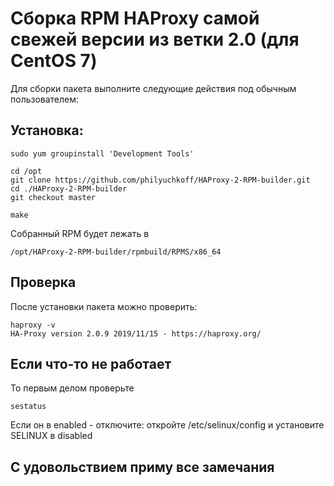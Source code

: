 # Сборка RPM HAProxy самой свежей версии из ветки 2.0 (для CentOS 7)

Для сборки пакета выполните следующие действия под обычным пользователем:

## Установка:

    sudo yum groupinstall 'Development Tools'

    cd /opt
    git clone https://github.com/philyuchkoff/HAProxy-2-RPM-builder.git
    cd ./HAProxy-2-RPM-builder
    git checkout master

    make
    
Собранный RPM будет лежать в 

    /opt/HAProxy-2-RPM-builder/rpmbuild/RPMS/x86_64
    
## Проверка

После установки пакета можно проверить:

    haproxy -v
    HA-Proxy version 2.0.9 2019/11/15 - https://haproxy.org/
    
## Если что-то не работает
То первым делом проверьте

    sestatus
    
Если он в enabled - отключите: откройте /etc/selinux/config и установите SELINUX в disabled

    

## С удовольствием приму все замечания
